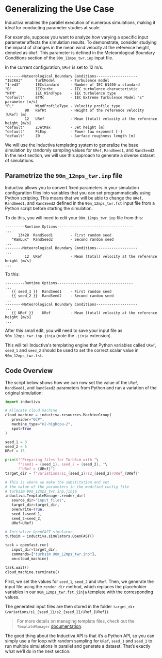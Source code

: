 # Generalizing the Use Case
Inductiva enables the parallel execution of numerous simulations, making it ideal for conducting parameter studies at scale. 

For example, suppose you want to analyze how varying a specific input parameter affects the simulation results. To demonstrate, consider studying the impact of changes in the mean wind velocity at the reference height, denoted as `URef`. This parameter is defined in the Meteorological Boundary Conditions section of the `90m_12mps_twr.inp` input file. 

In the current configuration, `URef` is set to 12 m/s.

```
--------Meteorological Boundary Conditions-------------------
"IECKAI"      TurbModel       - Turbulence model
"1-ed3"       IECstandard     - Number of IEC 61400-x standard
"B"           IECturbc        - IEC turbulence characteristic
"NTM"         IEC_WindType    - IEC turbulence type 
"default"     ETMc            - IEC Extreme Turbulence Model "c" parameter [m/s]
"PL"          WindProfileType - Velocity profile type 
         90   RefHt           - Height of the reference velocity (URef) [m]
         12   URef            - Mean (total) velocity at the reference height [m/s]
"default"     ZJetMax         - Jet height [m]
"default"     PLExp           - Power law exponent [-]
"default"     Z0              - Surface roughness length [m]

```

We will use the Inductiva templating system to generalize the base simulation by randomly sampling values for `URef`, `RandSeed1`, and `RandSeed2`. In the next section, we will use this approach to generate a diverse dataset of simulations.

## Parametrize the `90m_12mps_twr.inp` file
Inductiva allows you to convert fixed parameters in your simulation configuration files into variables that you can set programmatically using Python scripting. 
This means that we will be able to change the `URef`, `RandSeed1`, and `RandSeed2` defined in the `90m_12mps_twr.fst` input file from a Python script before starting the simulation.

To do this, you will need to edit your `90m_12mps_twr.inp` file from this:

```
---------Runtime Options-----------------------------------
...
      13428  RandSeed1        - First random seed
   "RanLux"  RandSeed2        - Second random seed
...
--------Meteorological Boundary Conditions-------------------
...
         12  URef             - Mean (total) velocity at the reference height [m/s]
...
```

To this:

```
---------Runtime Options-----------------------------------
...
   {{ seed_1 }}  RandSeed1    - First random seed
   {{ seed_2 }}  RandSeed2    - Second random seed
...
--------Meteorological Boundary Conditions-------------------
...
   {{ URef }}    URef         - Mean (total) velocity at the reference height [m/s]
...
```

After this small edit, you will need to save your input file as `90m_12mps_twr.inp.jinja` (note the `.jinja` extension). 

This will tell Inductiva's templating engine that Python variables called `URef`, `seed_1` and `seed_2` should be used to set the correct scalar value in `90m_12mps_twr.fst`.

## Code Overview
The script below shows how we can now set the value of the `URef`, `RandSeed1`, and `RandSeed2` parameters from Python and run a variation of the original simulation:

```python
import inductiva

# Allocate cloud machine
cloud_machine = inductiva.resources.MachineGroup(
   provider="GCP",
   machine_type="n2-highcpu-2",
   spot=True
)

seed_1 = 3
seed_2 = 5
URef = 15

print(f"Preparing files for TurbSim with "\
      f"seed1 = {seed_1}, seed_2 = {seed_2}, "\
      f"URef = {URef}")
target_dir = f"variations/s1_{seed_1}/s2_{seed_2}/URef_{URef}"

# This is where we make the substitution and set
# the value of the parameters in the modified config file
# turbsim 90m_12mps_twr.inp.jinja
inductiva.TemplateManager.render_dir(
   source_dir="input_files",
   target_dir=target_dir,
   overwrite=True,
   seed_1=seed_1,
   seed_2=seed_2,
   URef=URef)

# Initialize OpenFAST simulator
turbsim = inductiva.simulators.OpenFAST()

task = openfast.run(
   input_dir=target_dir,
   commands=["turbsim 90m_12mps_twr.inp"],
   on=cloud_machine)

task.wait()
cloud_machine.terminate()
```

First, we set the values for `seed_1`, `seed_2` and `URef`. Then, we generate the input file using the `render_dir` method, which replaces the placeholder variables in our `90m_12mps_twr.fst.jinja` template with the corresponding values. 

The generated input files are then stored in the folder `target_dir` (`variations/s1_{seed_1}/s2_{seed_2}/URef_{URef}`).

> For more details on managing template files, check out the `TemplateManager` [documentation](https://inductiva.ai/guides/scale-up/parallel-simulations/templating).

The good thing about the Inductiva API is that it’s a Python API, so you can simply use a for loop with random sampling for `URef`, `seed_1` and `seed_2` to run multiple simulations in parallel and generate a dataset. That’s exactly what we’ll do in the next section.
